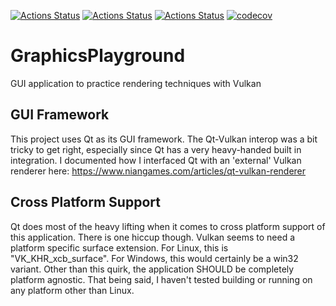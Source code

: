 [![Actions Status](https://github.com/NianZo/GraphicsPlayground/workflows/Build%20and%20Test/badge.svg)](https://github.com/NianZo/GraphicsPlayground/actions)
[![Actions Status](https://github.com/NianZo/GraphicsPlayground/workflows/Clang%20Format/badge.svg)](https://github.com/NianZo/GraphicsPlayground/actions)
[![Actions Status](https://github.com/NianZo/GraphicsPlayground/workflows/Clang%20Tidy/badge.svg)](https://github.com/NianZo/GraphicsPlayground/actions)
[![codecov](https://codecov.io/gh/NianZo/GraphicsPlayground/branch/main/graph/badge.svg?token=ILR5XG9D4V)](https://codecov.io/gh/NianZo/GraphicsPlayground)
# GraphicsPlayground
GUI application to practice rendering techniques with Vulkan

## GUI Framework
This project uses Qt as its GUI framework. The Qt-Vulkan interop was a bit tricky to get right, especially since Qt has a very heavy-handed built in integration. I documented how I interfaced Qt with an 'external' Vulkan renderer here: https://www.niangames.com/articles/qt-vulkan-renderer

## Cross Platform Support
Qt does most of the heavy lifting when it comes to cross platform support of this application. There is one hiccup though. Vulkan seems to need a platform specific surface extension. For Linux, this is "VK_KHR_xcb_surface". For Windows, this would certainly be a win32 variant. Other than this quirk, the application SHOULD be completely platform agnostic. That being said, I haven't tested building or running on any platform other than Linux.
